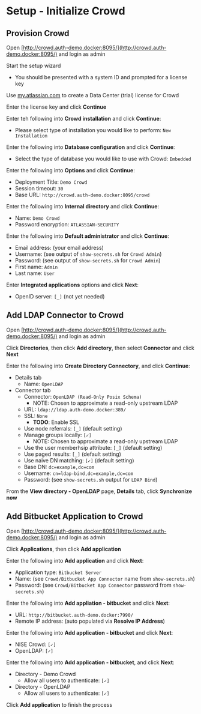 # Setup - Initialize Crowd

## Provision Crowd

Open [http://crowd.auth-demo.docker:8095/](http://crowd.auth-demo.docker:8095/) and login as admin

Start the setup wizard

* You should be presented with a system ID and prompted for a license key

Use [my.atlassian.com](https://my.atlassian.com/) to create a Data Center (trial) license for Crowd

Enter the license key and click **Continue**

Enter teh following into **Crowd installation** and click **Continue**:

* Please select type of installation you would like to perform: `New Installation`

Enter the following into **Database configuration** and click **Continue**:

* Select the type of database you would like to use with Crowd: `Embedded`

Enter the following into **Options** and click **Continue**:

* Deployment Title: `Demo Crowd`
* Session timeout: `30`
* Base URL: `http://crowd.auth-demo.docker:8095/crowd`

Enter the following into **Internal directory** and click **Continue**:

* Name: `Demo Crowd`
* Password encryption: `ATLASSIAN-SECURITY`

Enter the following into **Default administrator** and click **Continue**:

* Email address: (your email address)
* Username: (see output of `show-secrets.sh` for `Crowd Admin`)
* Password: (see output of `show-secrets.sh` for `Crowd Admin`)
* First name: `Admin`
* Last name: `User`

Enter **Integrated applications** options and click **Next**:

* OpenID server: `[_]` (not yet needed)

## Add LDAP Connector to Crowd

Open [http://crowd.auth-demo.docker:8095/](http://crowd.auth-demo.docker:8095/) and login as admin

Click **Directories**, then click **Add directory**, then select **Connector** and click **Next**

Enter the following into **Create Directory Connectory**, and click **Continue**:

* Details tab
    * Name: `OpenLDAP`
* Connector tab
    * Connector: `OpenLDAP (Read-Only Posix Schema)`
        * NOTE: Chosen to approximate a read-only upstream LDAP
    * URL: `ldap://ldap.auth-demo.docker:389/`
    * SSL: `None`
        * **TODO**: Enable SSL
    * Use node referrals: `[_]` (default setting)
    * Manage groups locally: `[✓]`
        * NOTE: Chosen to approximate a read-only upstream LDAP
    * Use the user memberhsip attribute: `[_]` (default setting)
    * Use paged results: `[_]` (default setting)
    * Use naive DN matching: `[✓]` (default setting)
    * Base DN: `dc=example,dc=com`
    * Username: `cn=ldap-bind,dc=example,dc=com`
    * Password: (see `show-secrets.sh` output for `LDAP Bind`)

From the **View directory - OpenLDAP** page, **Details** tab, click **Synchronize now**

## Add Bitbucket Application to Crowd

Open [http://crowd.auth-demo.docker:8095/](http://crowd.auth-demo.docker:8095/) and login as admin

Click **Applications**, then click **Add application**

Enter the following into **Add application** and click **Next**:

* Application type: `Bitbucket Server`
* Name: (see `Crowd/Bitbucket App Connector` name from `show-secrets.sh`)
* Password: (see `Crowd/Bitbucket App Connector` password from `show-secrets.sh`)

Enter the following into **Add appliation - bitbucket** and click **Next**:

* URL: `http://bitbucket.auth-demo.docker:7990/`
* Remote IP address: (auto populated via **Resolve IP Address**)

Enter the following into **Add application - bitbucket** and click **Next**:

* NISE Crowd: `[✓]`
* OpenLDAP: `[✓]`

Enter the following into **Add application - bitbucket**, and click **Next**:

* Directory - Demo Crowd
    * Allow all users to authenticate: `[✓]`
* Directory - OpenLDAP
    * Allow all users to authenticate: `[✓]`

Click **Add application** to finish the process
